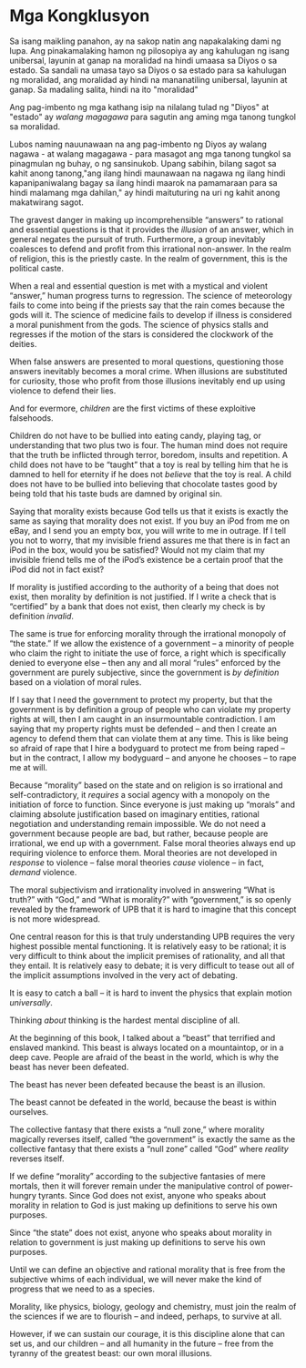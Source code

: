 # Mga Kongklusyon

Sa isang maikling panahon, ay na sakop natin ang napakalaking dami ng lupa. Ang pinakamalaking hamon ng pilosopiya ay ang kahulugan ng isang unibersal, layunin at ganap na moralidad na hindi umaasa sa Diyos o sa estado. Sa sandali na umasa tayo sa Diyos o sa estado para sa kahulugan ng moralidad, ang moralidad ay hindi na mananatiling unibersal, layunin at ganap. Sa madaling salita, hindi na ito "moralidad"

Ang pag-imbento ng mga kathang isip na nilalang tulad ng "Diyos" at "estado" ay *walang magagawa* para sagutin ang aming mga tanong tungkol sa moralidad.

Lubos naming nauunawaan na ang pag-imbento ng Diyos ay walang nagawa - at walang magagawa - para masagot ang mga tanong tungkol sa pinagmulan ng buhay, o ng sansinukob. Upang sabihin, bilang sagot sa kahit anong tanong,"ang ilang hindi maunawaan na nagawa ng ilang hindi kapanipaniwalang bagay sa ilang hindi maarok na pamamaraan para sa hindi malamang mga dahilan," ay hindi maituturing na uri ng kahit anong makatwirang sagot.

The gravest danger in making up incomprehensible “answers” to rational and essential questions is that it provides the *illusion* of an answer, which in general negates the pursuit of truth. Furthermore, a group inevitably coalesces to defend and profit from this irrational non-answer. In the realm of religion, this is the priestly caste. In the realm of government, this is the political caste.

When a real and essential question is met with a mystical and violent “answer,” human progress turns to regression. The science of meteorology fails to come into being if the priests say that the rain comes because the gods will it. The science of medicine fails to develop if illness is considered a moral punishment from the gods. The science of physics stalls and regresses if the motion of the stars is considered the clockwork of the deities.

When false answers are presented to moral questions, questioning those answers inevitably becomes a moral crime. When illusions are substituted for curiosity, those who profit from those illusions inevitably end up using violence to defend their lies.

And for evermore, *children* are the first victims of these exploitive falsehoods.

Children do not have to be bullied into eating candy, playing tag, or understanding that two plus two is four. The human mind does not require that the truth be inflicted through terror, boredom, insults and repetition. A child does not have to be “taught” that a toy is real by telling him that he is damned to hell for eternity if he does not *believe* that the toy is real. A child does not have to be bullied into believing that chocolate tastes good by being told that his taste buds are damned by original sin.

Saying that morality exists because God tells us that it exists is exactly the same as saying that morality does not exist. If you buy an iPod from me on eBay, and I send you an empty box, you will write to me in outrage. If I tell you not to worry, that my invisible friend assures me that there is in fact an iPod in the box, would you be satisfied? Would not my claim that my invisible friend tells me of the iPod’s existence be a certain proof that the iPod did not in fact exist?

If morality is justified according to the authority of a being that does not exist, then morality by definition is not justified. If I write a check that is “certified” by a bank that does not exist, then clearly my check is by definition *invalid*.

The same is true for enforcing morality through the irrational monopoly of “the state.” If we allow the existence of a government – a minority of people who claim the right to initiate the use of force, a right which is specifically denied to everyone else – then any and all moral “rules” enforced by the government are purely subjective, since the government is *by definition* based on a violation of moral rules.

If I say that I need the government to protect my property, but that the government is by definition a group of people who can violate my property rights at will, then I am caught in an insurmountable contradiction. I am saying that my property rights must be defended – and then I create an agency to defend them that can violate them at any time. This is like being so afraid of rape that I hire a bodyguard to protect me from being raped – but in the contract, I allow my bodyguard – and anyone he chooses – to rape me at will.

Because “morality” based on the state and on religion is so irrational and self-contradictory, it *requires* a social agency with a monopoly on the initiation of force to function. Since everyone is just making up “morals” and claiming absolute justification based on imaginary entities, rational negotiation and understanding remain impossible. We do not need a government because people are bad, but rather, because people are irrational, we end up with a government. False moral theories always end up requiring violence to enforce them. Moral theories are not developed in *response* to violence – false moral theories *cause* violence – in fact, *demand* violence.

The moral subjectivism and irrationality involved in answering “What is truth?” with “God,” and “What is morality?” with “government,” is so openly revealed by the framework of UPB that it is hard to imagine that this concept is not more widespread.

One central reason for this is that truly understanding UPB requires the very highest possible mental functioning. It is relatively easy to be rational; it is very difficult to think about the implicit premises of rationality, and all that they entail. It is relatively easy to debate; it is very difficult to tease out all of the implicit assumptions involved in the very act of debating.

It is easy to catch a ball – it is hard to invent the physics that explain motion *universally*.

Thinking *about* thinking is the hardest mental discipline of all.

At the beginning of this book, I talked about a “beast” that terrified and enslaved mankind. This beast is always located on a mountaintop, or in a deep cave. People are afraid of the beast in the world, which is why the beast has never been defeated.

The beast has never been defeated because the beast is an illusion.

The beast cannot be defeated in the world, because the beast is within ourselves.

The collective fantasy that there exists a “null zone,” where morality magically reverses itself, called “the government” is exactly the same as the collective fantasy that there exists a “null zone” called “God” where *reality* reverses itself.

If we define “morality” according to the subjective fantasies of mere mortals, then it will forever remain under the manipulative control of power-hungry tyrants. Since God does not exist, anyone who speaks about morality in relation to God is just making up definitions to serve his own purposes.

Since “the state” does not exist, anyone who speaks about morality in relation to government is just making up definitions to serve his own purposes.

Until we can define an objective and rational morality that is free from the subjective whims of each individual, we will never make the kind of progress that we need to as a species.

Morality, like physics, biology, geology and chemistry, must join the realm of the sciences if we are to flourish – and indeed, perhaps, to survive at all.

However, if we can sustain our courage, it is this discipline alone that can set us, and our children – and all humanity in the future – free from the tyranny of the greatest beast: our own moral illusions.